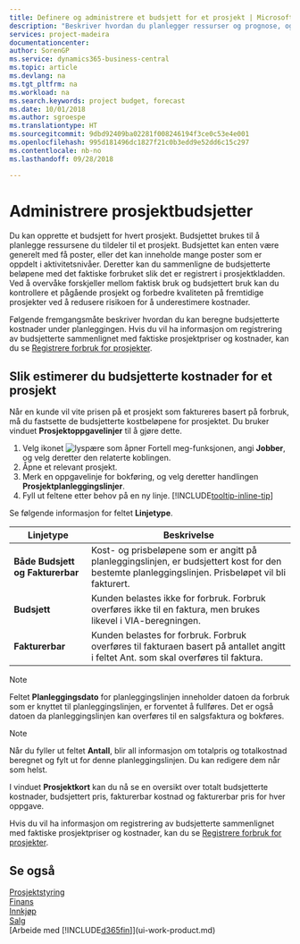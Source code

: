 ```yaml
---
title: Definere og administrere et budsjett for et prosjekt | Microsoft-dokumentasjon
description: "Beskriver hvordan du planlegger ressurser og prognose, og styrer prosjektkostnader ved å definere et budsjett for hvert prosjekt."
services: project-madeira
documentationcenter: 
author: SorenGP
ms.service: dynamics365-business-central
ms.topic: article
ms.devlang: na
ms.tgt_pltfrm: na
ms.workload: na
ms.search.keywords: project budget, forecast
ms.date: 10/01/2018
ms.author: sgroespe
ms.translationtype: HT
ms.sourcegitcommit: 9dbd92409ba02281f008246194f3ce0c53e4e001
ms.openlocfilehash: 995d181496dc1827f21c0b3edd9e52dd6c15c297
ms.contentlocale: nb-no
ms.lasthandoff: 09/28/2018

---
```

# <a name="manage-job-budgets"></a>Administrere prosjektbudsjetter
Du kan opprette et budsjett for hvert prosjekt. Budsjettet brukes til å planlegge ressursene du tildeler til et prosjekt. Budsjettet kan enten være generelt med få poster, eller det kan inneholde mange poster som er oppdelt i aktivitetsnivåer. Deretter kan du sammenligne de budsjetterte beløpene med det faktiske forbruket slik det er registrert i prosjektkladden. Ved å overvåke forskjeller mellom faktisk bruk og budsjettert bruk kan du kontrollere et pågående prosjekt og forbedre kvaliteten på fremtidige prosjekter ved å redusere risikoen for å underestimere kostnader.

Følgende fremgangsmåte beskriver hvordan du kan beregne budsjetterte kostnader under planleggingen. Hvis du vil ha informasjon om registrering av budsjetterte sammenlignet med faktiske prosjektpriser og kostnader, kan du se [Registrere forbruk for prosjekter](projects-how-record-job-usage.md).  

## <a name="JobBudgetCosts"></a> Slik estimerer du budsjetterte kostnader for et prosjekt
Når en kunde vil vite prisen på et prosjekt som faktureres basert på forbruk, må du fastsette de budsjetterte kostbeløpene for prosjektet. Du bruker vinduet **Prosjektoppgavelinjer** til å gjøre dette.

1. Velg ikonet ![lyspære som åpner Fortell meg-funksjonen](media/ui-search/search_small.png "Fortell hva du vil gjøre"), angi **Jobber**, og velg deretter den relaterte koblingen.  
2. Åpne et relevant prosjekt.
3. Merk en oppgavelinje for bokføring, og velg deretter handlingen **Prosjektplanleggingslinjer**.
4. Fyll ut feltene etter behov på en ny linje. [!INCLUDE[tooltip-inline-tip](includes/tooltip-inline-tip_md.md)]   

Se følgende informasjon for feltet **Linjetype**.  

| Linjetype | Beskrivelse |
| --- | --- |
| **Både Budsjett og Fakturerbar** |Kost- og prisbeløpene som er angitt på planleggingslinjen, er budsjettert kost for den bestemte planleggingslinjen. Prisbeløpet vil bli fakturert. |
| **Budsjett** |Kunden belastes ikke for forbruk. Forbruk overføres ikke til en faktura, men brukes likevel i VIA-beregningen. |
| **Fakturerbar** |Kunden belastes for forbruk. Forbruk overføres til fakturaen basert på antallet angitt i feltet Ant. som skal overføres til faktura. |

> [!NOTE]  
>   Feltet **Planleggingsdato** for planleggingslinjen inneholder datoen da forbruk som er knyttet til planleggingslinjen, er forventet å fullføres. Det er også datoen da planleggingslinjen kan overføres til en salgsfaktura og bokføres.  

> [!NOTE]  
>   Når du fyller ut feltet **Antall**, blir all informasjon om totalpris og totalkostnad beregnet og fylt ut for denne planleggingslinjen. Du kan redigere dem når som helst.

I vinduet **Prosjektkort** kan du nå se en oversikt over totalt budsjetterte kostnader, budsjettert pris, fakturerbar kostnad og fakturerbar pris for hver oppgave.

Hvis du vil ha informasjon om registrering av budsjetterte sammenlignet med faktiske prosjektpriser og kostnader, kan du se [Registrere forbruk for prosjekter](projects-how-record-job-usage.md).

## <a name="see-also"></a>Se også
[Prosjektstyring](projects-manage-projects.md)  
[Finans](finance.md)  
[Innkjøp](purchasing-manage-purchasing.md)         
[Salg](sales-manage-sales.md)      
[Arbeide med [!INCLUDE[d365fin](includes/d365fin_md.md)]](ui-work-product.md)  

